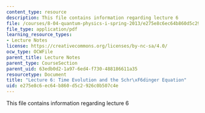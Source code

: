 ```yaml
---
content_type: resource
description: This file contains information regarding lecture 6
file: /courses/8-04-quantum-physics-i-spring-2013/e275e8c6ec64b860d5c2926c0b507c4e_MIT8_04S13_Lec06.pdf
file_type: application/pdf
learning_resource_types:
- Lecture Notes
license: https://creativecommons.org/licenses/by-nc-sa/4.0/
ocw_type: OCWFile
parent_title: Lecture Notes
parent_type: CourseSection
parent_uid: 63edb0d2-1a97-6ed4-f730-488186611a35
resourcetype: Document
title: "Lecture 6: Time Evolution and the Schr\xF6dinger Equation"
uid: e275e8c6-ec64-b860-d5c2-926c0b507c4e
---
```

This file contains information regarding lecture 6